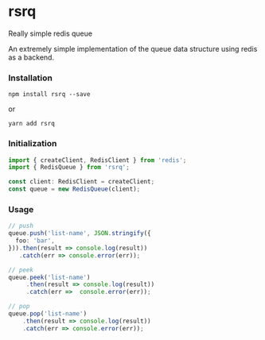 # rsrq
Really simple redis queue

An extremely simple implementation of the queue data structure
using redis as a backend.

### Installation
```shell
npm install rsrq --save
```
or
```shell
yarn add rsrq
```

### Initialization
```ts
import { createClient, RedisClient } from 'redis';
import { RedisQueue } from 'rsrq';

const client: RedisClient = createClient;
const queue = new RedisQueue(client);
```

### Usage
```ts
// push
queue.push('list-name', JSON.stringify({
  foo: 'bar',
})).then(result => console.log(result))
   .catch(err => console.error(err));

// peek
queue.peek('list-name')
     .then(result => console.log(result))
     .catch(err =>  console.error(err));

// pop
queue.pop('list-name')
    .then(result => console.log(result))
    .catch(err => console.error(err));
```
